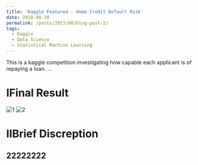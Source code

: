 ```yaml
---
title: 'Kaggle Featured - Home Credit Default Risk'
date: 2018-08-30
permalink: /posts/2013/08/blog-post-2/
tags:
  - Kaggle
  - Data Science
  - Statistical Machine Learning
---
```


This is a kaggle competition investigating how capable each applicant is of repaying a loan.
...

ⅠFinal Result
======
![1](https://olivia-shi.github.io/images/kaggle-profile.PNG)
![2](https://olivia-shi.github.io/images/kaggle-brown.PNG)

ⅡBrief Discreption
======

22222222
------
